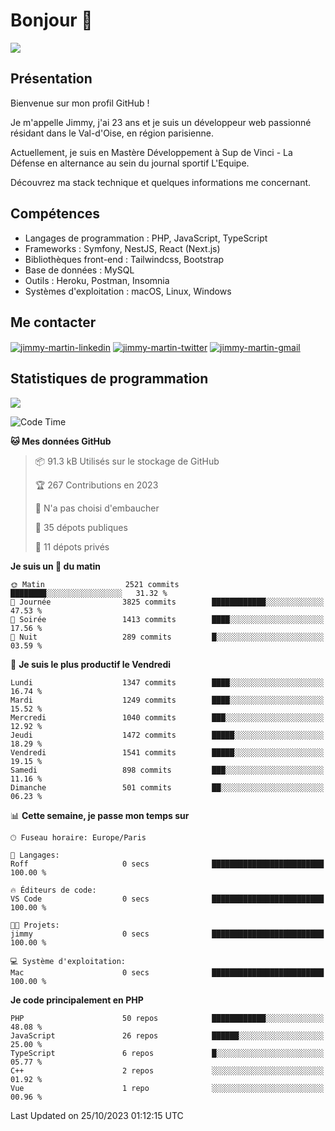 # Bonjour 👋

![](https://komarev.com/ghpvc/?username=jimmy-martin&color=1a1b27)

## Présentation

Bienvenue sur mon profil GitHub !

Je m'appelle Jimmy, j'ai 23 ans et je suis un développeur web passionné résidant dans le Val-d'Oise, en région parisienne.

Actuellement, je suis en Mastère Développement à Sup de Vinci - La Défense en alternance au sein du journal sportif L'Equipe.

Découvrez ma stack technique et quelques informations me concernant.

## Compétences

- Langages de programmation : PHP, JavaScript, TypeScript
- Frameworks : Symfony, NestJS, React (Next.js)
- Bibliothèques front-end : Tailwindcss, Bootstrap
- Base de données : MySQL
- Outils : Heroku, Postman, Insomnia
- Systèmes d'exploitation : macOS, Linux, Windows

## Me contacter

<p>
<a href="https://www.linkedin.com/in/jimmy-martin-dev/" target="_blank"><img align="center" src="https://img.shields.io/badge/-LinkedIn-0077B5?style=for-the-badge&logo=Linkedin&logoColor=white" alt="jimmy-martin-linkedin"/></a>
<a href="https://twitter.com/jimmydev_" target="_blank"><img align="center" src="https://img.shields.io/badge/-Twitter-1DA1F2?style=for-the-badge&logo=Twitter&logoColor=white" alt="jimmy-martin-twitter"/></a>
<a href="mailto:jimmy.martin952@gmail.com" target="_blank"><img align="center" src="https://img.shields.io/badge/gmail-D14836?style=for-the-badge&logo=gmail&logoColor=white" alt="jimmy-martin-gmail"/></a>
</p>

## Statistiques de programmation

<a href="https://github-readme-stats.vercel.app/api/top-langs/?username=jimmy-martin&layout=compact">
  <img align="center" src="https://github-readme-stats.vercel.app/api/top-langs/?username=jimmy-martin&layout=compact"/>
</a>

<!--START_SECTION:waka-->
![Code Time](http://img.shields.io/badge/Code%20Time-1%2C922%20hrs%203%20mins-blue)

**🐱 Mes données GitHub** 

> 📦 91.3 kB Utilisés sur le stockage de GitHub 
 > 
> 🏆 267 Contributions en 2023
 > 
> 🚫 N'a pas choisi d'embaucher
 > 
> 📜 35 dépots publiques 
 > 
> 🔑 11 dépots privés 
 > 
**Je suis un 🐤 du matin** 

```text
🌞 Matin                  2521 commits        ████████░░░░░░░░░░░░░░░░░   31.32 % 
🌆 Journée                3825 commits        ████████████░░░░░░░░░░░░░   47.53 % 
🌃 Soirée                 1413 commits        ████░░░░░░░░░░░░░░░░░░░░░   17.56 % 
🌙 Nuit                   289 commits         █░░░░░░░░░░░░░░░░░░░░░░░░   03.59 % 
```
📅 **Je suis le plus productif le Vendredi** 

```text
Lundi                    1347 commits        ████░░░░░░░░░░░░░░░░░░░░░   16.74 % 
Mardi                    1249 commits        ████░░░░░░░░░░░░░░░░░░░░░   15.52 % 
Mercredi                 1040 commits        ███░░░░░░░░░░░░░░░░░░░░░░   12.92 % 
Jeudi                    1472 commits        █████░░░░░░░░░░░░░░░░░░░░   18.29 % 
Vendredi                 1541 commits        █████░░░░░░░░░░░░░░░░░░░░   19.15 % 
Samedi                   898 commits         ███░░░░░░░░░░░░░░░░░░░░░░   11.16 % 
Dimanche                 501 commits         ██░░░░░░░░░░░░░░░░░░░░░░░   06.23 % 
```


📊 **Cette semaine, je passe mon temps sur** 

```text
🕑︎ Fuseau horaire: Europe/Paris

💬 Langages: 
Roff                     0 secs              █████████████████████████   100.00 % 

🔥 Éditeurs de code: 
VS Code                  0 secs              █████████████████████████   100.00 % 

🐱‍💻 Projets: 
jimmy                    0 secs              █████████████████████████   100.00 % 

💻 Système d'exploitation: 
Mac                      0 secs              █████████████████████████   100.00 % 
```

**Je code principalement en PHP** 

```text
PHP                      50 repos            ████████████░░░░░░░░░░░░░   48.08 % 
JavaScript               26 repos            ██████░░░░░░░░░░░░░░░░░░░   25.00 % 
TypeScript               6 repos             █░░░░░░░░░░░░░░░░░░░░░░░░   05.77 % 
C++                      2 repos             ░░░░░░░░░░░░░░░░░░░░░░░░░   01.92 % 
Vue                      1 repo              ░░░░░░░░░░░░░░░░░░░░░░░░░   00.96 % 
```




 Last Updated on 25/10/2023 01:12:15 UTC
<!--END_SECTION:waka-->


